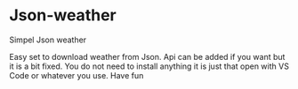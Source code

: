 # Json-weather
Simpel Json weather

Easy set to download weather from Json. Api can be added if you want but it is a bit fixed. 
You do not need to install anything it is just that open with VS Code or whatever you use. Have fun
